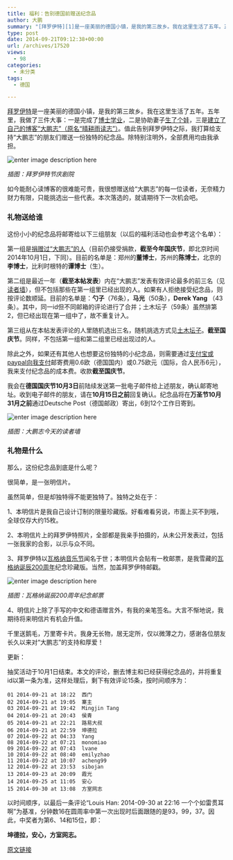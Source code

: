 ```yaml
---
title: 福利：告别德国前赠送纪念品
author: 大鹏
summary: "[拜罗伊特][1]是一座美丽的德国小镇，是我的第三故乡。我在这里生活了五年。五年里，我做了三件大事：一是完成了[博士学业][2]，二是协助妻子[生了个娃][3]，三是[建立了自己的博客“大鹏志”（原名“晴耕雨读志”）][4]。值此告别拜罗伊特之际，我打算给支持“大鹏志”的朋友们赠送一份独特的纪念品。除特别注明外，全部费用均由我承担。"
type: post
date: 2014-09-21T09:12:38+00:00
url: /archives/17520
views:
  - 98
categories:
  - 未分类
tags:
  - 德国

---
```

[拜罗伊特][1]是一座美丽的德国小镇，是我的第三故乡。我在这里生活了五年。五年里，我做了三件大事：一是完成了[博士学业][2]，二是协助妻子[生了个娃][3]，三是[建立了自己的博客“大鹏志”（原名“晴耕雨读志”）][4]。值此告别拜罗伊特之际，我打算给支持“大鹏志”的朋友们赠送一份独特的纪念品。除特别注明外，全部费用均由我承担。

![enter image description here][5]

_插图：拜罗伊特节庆剧院_

如今能耐心读博客的很难能可贵，我很想赠送给“大鹏志”的每一位读者，无奈精力财力有限，只能挑选出一些代表。本次落选的，就请期待下一次机会吧。

### 礼物送给谁

这份小小的纪念品将邮寄给以下三组朋友（以后的福利活动也会参考这个名单）：

第一组是[捐赠过“大鹏志”的人][6]（目前仍接受捐款，**截至今年国庆节**，即北京时间2014年10月1日，下同）。目前的名单是：郑州的**董博士**，苏州的**陈博士**，北京的**李博士**，比利时根特的**谭博士**（生）。

第二组是最近一年（**截至本帖发表**）内在“大鹏志”发表有效评论最多的前三名（见[读者墙][7]），但不包括那些在第一组里已经出现的人。如果有人拒绝接受纪念品，则按评论数顺延。目前的名单是：**勺子**（76条），**马光**（50条），**Derek Yang** （43条）。其中，同一id但不同邮箱的评论进行了合并；土木坛子（59条）虽然排第2，但已经出现在第一组中了，故不重复计入。

第三组从在本帖发表评论的人里随机选出三名，随机挑选方式见[土木坛子][8]。**截至国庆节**。同样，不包括第一组和第二组里已经出现过的人。

除此之外，如果还有其他人也想要这份独特的小纪念品，则需要通过[支付宝或paypal向我支付][6]邮寄费用0.6欧（德国国内）或0.75欧元（国际，合人民币6元），我来支付纪念品的成本费。收款**截至国庆节**。

我会在**德国国庆节10月3日**前陆续发送第一批电子邮件给上述朋友，确认邮寄地址。收到电子邮件的朋友，请在**10月15日之前**回复确认。纪念品将在**万圣节10月31月之前**通过Deutsche Post（德国邮政）寄出，6到12个工作日寄到。

![enter image description here][9]

_插图：大鹏志今天的读者墙_

### 礼物是什么

那么，这份纪念品到底是什么呢？

很简单，是一张明信片。

虽然简单，但是却独特得不能更独特了。独特之处在于：

1、本明信片是我自己设计订制的限量珍藏版。好看难看另说，市面上买不到哦，全球仅存大约15枚。

2、本明信片上的拜罗伊特照片，全部都是我亲手拍摄的，从未公开发表过，包括一张我家的合影，以示与众不同。

3、拜罗伊特以[瓦格纳音乐节][10]闻名于世；本明信片会贴有一枚邮票，是我雪藏的[瓦格纳诞辰200周年][11]纪念珍藏版。当然，加盖拜罗伊特邮戳。

![enter image description here][12]

_插图：瓦格纳诞辰200周年纪念邮票_

4、明信片上除了手写的中文和德语赠言外，有我的亲笔签名。大言不惭地说，我期待将来明信片有机会升值。

千里送鹅毛，万里寄卡片。我身无长物，居无定所，仅以微薄之力，感谢各位朋友长久以来对“大鹏志”的支持和厚爱！

更新：

抽奖活动于10月1日结束。本文的评论，删去博主和已经获得纪念品的，并将重复id以第一条为准，这样处理后，剩下有效评论15条，按时间顺序为：

    01 2014-09-21 at 18:22  西门
    02 2014-09-21 at 19:05  寨主
    03 2014-09-21 at 19:42  Mingjin Tang
    04 2014-09-21 at 20:43  侯青
    05 2014-09-21 at 22:21  路易大叔
    06 2014-09-21 at 22:59  坤德拉
    07 2014-09-22 at 04:33  Yang
    08 2014-09-22 at 07:21  monomiao
    09 2014-09-22 at 07:43  lvane
    10 2014-09-22 at 08:40  emilyzhao
    11 2014-09-22 at 10:07  acheng99
    12 2014-09-22 at 23:53  sibojan
    13 2014-09-23 at 20:09  霞光
    14 2014-09-25 at 11:05  安心
    15 2014-09-30 at 13:08  方室网志
    

以时间顺序，以最后一条评论“Louis Han: 2014-09-30 at 22:16 一个个如雷贯耳啊”为基准，分钟数16在圆周率中第一次出现时后面跟随的是93，99，37。因此，中奖者为第6、14和15位，即：

**坤德拉，安心，方室网志。**

 [1]: http://pzhao.org/archives/13127
 [2]: http://pzhao.org/archives/17499
 [3]: http://pzhao.org/archives/15552
 [4]: http://pzhao.org/about/
 [5]: https://gwkpxq.bn1.livefilestore.com/y2pS0NquhtfSEaXU0a58GH8b-PSYa9S-3SIJ1Y4IatdlpzSEpovARyBN9Ty5TBbE8olv7MRNmp7UnqbUIBhtkHaX1KZ2fwtx2hsLW1MCQjz1nc/2014-09-21_festspielhaus.jpg
 [6]: http://pzhao.org/donation/
 [7]: http://pzhao.org/friends
 [8]: https://tumutanzi.com/archives/12367/comment-page-1#comment-38473
 [9]: https://gwkpxq.bn1.livefilestore.com/y2pZa7duw8H-Ad0CvtYburqDr0NZzU7qqmpQY0ZPcPnqPC675hoBWtuYcPhWpl2o4vTbd_YHSvylu-nB3muK_uENHnZRutQ7C600Eyq35XAleQ/2014-09-21_readerswall.jpg
 [10]: http://pzhao.org/archives/15341
 [11]: http://bj007cn.blog.163.com/blog/static/25036055201371882457584/
 [12]: https://gwkpxq.bn1.livefilestore.com/y2pK6kOJ7AyG4EKFvSTOyWNwsScOVvSe8_J1DX-7weYXRZuGvjeemcbcgV8EJxBD8hb0eABRPdK7rXojUEnVu0i4TAUIeUYMCEWMbJAXP91uoA/2014-09-21_wagner_stamp.jpg

[原文链接](http://dapengde.com/archives/17520)

